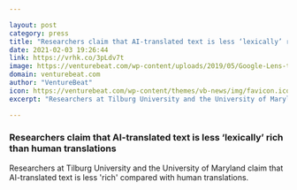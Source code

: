 ```yaml
---

layout: post
category: press
title: "Researchers claim that AI-translated text is less ‘lexically’ rich than human translations"
date: 2021-02-03 19:26:44
link: https://vrhk.co/3pLdv7t
image: https://venturebeat.com/wp-content/uploads/2019/05/Google-Lens-translation.png?w=1200&strip=all
domain: venturebeat.com
author: "VentureBeat"
icon: https://venturebeat.com/wp-content/themes/vb-news/img/favicon.ico
excerpt: "Researchers at Tilburg University and the University of Maryland claim that AI-translated text is less 'rich' compared with human translations."

---
```


### Researchers claim that AI-translated text is less ‘lexically’ rich than human translations

Researchers at Tilburg University and the University of Maryland claim that AI-translated text is less 'rich' compared with human translations.